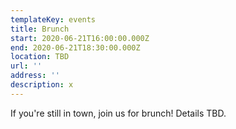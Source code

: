 ```yaml
---
templateKey: events
title: Brunch
start: 2020-06-21T16:00:00.000Z
end: 2020-06-21T18:30:00.000Z
location: TBD
url: ''
address: ''
description: x
---
```

If you're still in town, join us for brunch! Details TBD.
